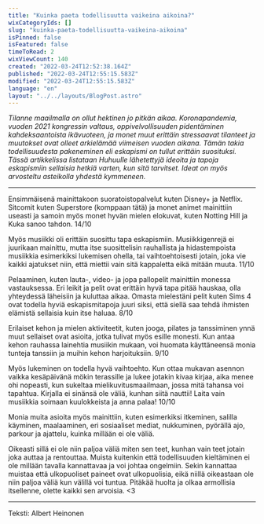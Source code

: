 ```yaml
---
title: "Kuinka paeta todellisuutta vaikeina aikoina?"
wixCategoryIds: []
slug: "kuinka-paeta-todellisuutta-vaikeina-aikoina"
isPinned: false
isFeatured: false
timeToRead: 2
wixViewCount: 140
created: "2022-03-24T12:52:38.164Z"
published: "2022-03-24T12:55:15.583Z"
modified: "2022-03-24T12:55:15.583Z"
language: "en"
layout: "../../layouts/BlogPost.astro"
---
```

*Tilanne maailmalla on ollut hektinen jo pitkän aikaa. Koronapandemia, vuoden 2021 kongressin valtaus, oppivelvollisuuden pidentäminen kahdeksaantoista ikävuoteen, ja monet muut erittäin stressaavat tilanteet ja muutokset ovat olleet arkielämää viimeisen vuoden aikana. Tämän takia todellisuudesta pakeneminen eli eskapismi on tullut erittäin suosituksi. Tässä artikkelissa listataan Huhuulle lähetettyjä ideoita ja tapoja eskapismiin sellaisia hetkiä varten, kun sitä tarvitset. Ideat on myös arvosteltu asteikolla yhdestä kymmeneen.*

---

Ensimmäisenä mainittakoon suoratoistopalvelut kuten Disney+ ja Netflix. Sitcomit kuten Superstore (komppaan tätä) ja monet animet mainittiin useasti ja samoin myös monet hyvän mielen elokuvat, kuten Notting Hill ja Kuka sanoo tahdon. 14/10

Myös musiikki oli erittäin suosittu tapa eskapismiin. Musiikkigenrejä ei juurikaan mainittu, mutta itse suosittelisin rauhallista ja hidastempoista musiikkia esimerkiksi lukemisen ohella, tai vaihtoehtoisesti jotain, joka vie kaikki ajatukset niin, että miettii vain sitä kappaletta eikä mitään muuta. 11/10

Pelaaminen, kuten lauta-, video- ja jopa pallopelit mainittiin monessa vastauksessa. Eri leikit ja pelit ovat erittäin hyvä tapa pitää hauskaa, olla yhteydessä läheisiin ja kuluttaa aikaa. Omasta mielestäni pelit kuten Sims 4 ovat todella hyviä eskapismitapoja juuri siksi, että siellä saa tehdä ihmisten elämistä sellaisia kuin itse haluaa. 8/10

Erilaiset kehon ja mielen aktiviteetit, kuten jooga, pilates ja tanssiminen ynnä muut sellaiset ovat asioita, jotka tulivat myös esille monesti. Kun antaa kehon rauhassa lainehtia musiikin mukaan, voi huomata käyttäneensä monia tunteja tanssiin ja muihin kehon harjoituksiin. 9/10

Myös lukeminen on todella hyvä vaihtoehto. Kun ottaa mukavan asennon vaikka kesäpäivänä mökin terassille ja lukee jotakin kivaa kirjaa, aika menee ohi nopeasti, kun sukeltaa mielikuvitusmaailmaan, jossa mitä tahansa voi tapahtua. Kirjalla ei sinänsä ole väliä, kunhan siitä nauttii! Laita vain musiikkia soimaan kuulokkeista ja anna palaa! 10/10

Monia muita asioita myös mainittiin, kuten esimerkiksi itkeminen, salilla käyminen, maalaaminen, eri sosiaaliset mediat, nukkuminen, pyörällä ajo, parkour ja ajattelu, kuinka millään ei ole väliä. 

Oikeasti sillä ei ole niin paljoa väliä miten sen teet, kunhan vain teet jotain joka auttaa ja rentouttaa. Muista kuitenkin että todellisuuden kieltäminen ei ole millään tavalla kannattavaa ja voi johtaa ongelmiin. Sekin kannattaa muistaa että ulkopuoliset paineet ovat ulkopuolisia, eikä niillä oikeastaan ole niin paljoa väliä kun välillä voi tuntua. Pitäkää huolta ja olkaa armollisia itsellenne, olette kaikki sen arvoisia. &lt;3

---

Teksti: Albert Heinonen

